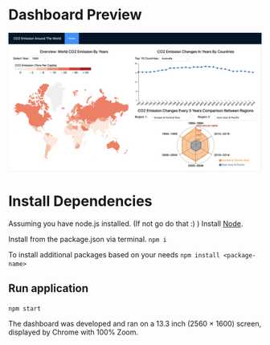 # Dashboard Preview
![](./preview.png)

# Install Dependencies
Assuming you have node.js installed. (If not go do that :) )
Install [Node](https://nodejs.org/en/).

Install from the package.json via terminal.
`npm i`

To install additional packages based on your needs
`npm install <package-name>`

## Run application 
`npm start`

The dashboard was developed and ran on a 13.3 inch (2560 × 1600) screen, displayed by Chrome with 100% Zoom.